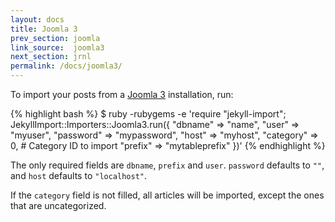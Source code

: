 ```yaml
---
layout: docs
title: Joomla 3
prev_section: joomla
link_source:  joomla3
next_section: jrnl
permalink: /docs/joomla3/
---
```


To import your posts from a [Joomla 3](http://joomla.org) installation, run:

{% highlight bash %}
$ ruby -rubygems -e 'require "jekyll-import";
    JekyllImport::Importers::Joomla3.run({
      "dbname"   => "name",
      "user"     => "myuser",
      "password" => "mypassword",
      "host"     => "myhost",
      "category" => 0, # Category ID to import
      "prefix"   => "mytableprefix"
    })'
{% endhighlight %}

The only required fields are `dbname`, `prefix` and `user`. `password` defaults to `""`,
and `host` defaults to `"localhost"`.

If the `category` field is not filled, all articles will be imported, except the ones that are 
uncategorized. 
